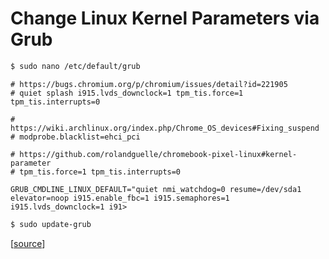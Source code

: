 # Change Linux Kernel Parameters via Grub

```bash
$ sudo nano /etc/default/grub
```

```
# https://bugs.chromium.org/p/chromium/issues/detail?id=221905
# quiet splash i915.lvds_downclock=1 tpm_tis.force=1 tpm_tis.interrupts=0

# https://wiki.archlinux.org/index.php/Chrome_OS_devices#Fixing_suspend
# modprobe.blacklist=ehci_pci

# https://github.com/rolandguelle/chromebook-pixel-linux#kernel-parameter
# tpm_tis.force=1 tpm_tis.interrupts=0

GRUB_CMDLINE_LINUX_DEFAULT="quiet nmi_watchdog=0 resume=/dev/sda1 elevator=noop i915.enable_fbc=1 i915.semaphores=1 i915.lvds_downclock=1 i91>
```

```bash
$ sudo update-grub
```

[[source](https://github.com/bubbathevtog/2013-pixel-archlinux)]
